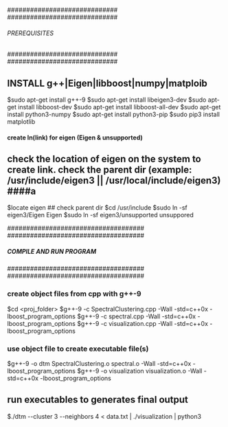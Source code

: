 #############################
#############################
###### PREREQUISITES ########
#############################
#############################

## INSTALL g++|Eigen|libboost|numpy|matploib ####
$sudo apt-get install g++-9
$sudo apt-get install libeigen3-dev
$sudo apt-get install libboost-dev
$sudo apt-get install libboost-all-dev 
$sudo apt-get install python3-numpy
$sudo apt-get install python3-pip
$sudo pip3 install matplotlib


#### create ln(link) for eigen (Eigen & unsupported) #####
## check the location of eigen on the system to create link. check the parent dir (example: /usr/include/eigen3 || /usr/local/include/eigen3) ####a
$locate eigen ## check parent dir
$cd /usr/include
$sudo ln -sf eigen3/Eigen Eigen
$sudo ln -sf eigen3/unsupported unsuppored

####################################
####################################
##### COMPILE AND RUN PROGRAM ######
####################################
####################################
### create object files from cpp with g++-9 ####
$cd <proj_folder>
$g++-9 -c SpectralClustering.cpp -Wall -std=c++0x -lboost_program_options
$g++-9 -c spectral.cpp -Wall -std=c++0x -lboost_program_options
$g++-9 -c visualization.cpp -Wall -std=c++0x -lboost_program_options

### use object file to create executable file(s) ###
$g++-9 -o dtm SpectralClustering.o spectral.o -Wall -std=c++0x -lboost_program_options
$g++-9 -o visualization visualization.o -Wall -std=c++0x -lboost_program_options

## run executables to generates final output ###
$./dtm --cluster 3 --neighbors 4 < data.txt | ./visualization | python3
